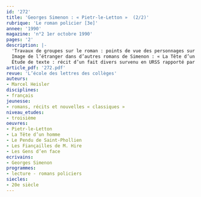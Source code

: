 ```yaml
---
id: '272'
title: 'Georges Simenon : « Pietr-le-Letton »  (2/2)'
rubrique: 'Le roman policier [3e]'
annee: '1990'
magazine: 'n°2 1er octobre 1990'
pages: '2'
description: |-
  'Travaux de groupes sur le roman : points de vue des personnages sur les étrangers, problèmes politiques en Europe de l’Est entre les deux guerres, Maigret et les étrangers…
  Image de l’étranger dans d’autres romans de Simenon : « La Tête d’un homme », « Le Pendu de Saint-Phollien », « Les Fiançailles de M. Hire », « Les Gens d’en face »…
  Étude de texte : récit d’un fait divers survenu en URSS rapporté par Simenon dans deux textes différents.'
article_pdf: '272.pdf'
revue: 'L’école des lettres des collèges'
auteurs:
- Marcel Heisler
disciplines:
- français
jeunesse:
- romans, récits et nouvelles « classiques »
niveau_etudes:
- troisième
oeuvres:
- Pietr-le-Letton
- La Tête d’un homme
- Le Pendu de Saint-Phollien
- Les Fiançailles de M. Hire
- Les Gens d’en face
ecrivains:
- Georges Simenon
programmes:
- lecture - romans policiers
siecles:
- 20e siècle
---
```

